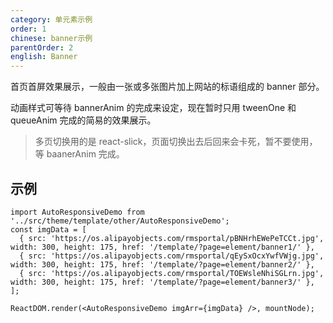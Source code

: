 ```yaml
---
category: 单元素示例
order: 1
chinese: banner示例
parentOrder: 2
english: Banner
---
```




首页首屏效果展示，一般由一张或多张图片加上网站的标语组成的 banner 部分。

动画样式可等待 bannerAnim 的完成来设定，现在暂时只用 tweenOne 和 queueAnim 完成的简易的效果展示。

> 多页切换用的是 react-slick，页面切换出去后回来会卡死，暂不要使用，等 baanerAnim 完成。

## 示例

```__react
import AutoResponsiveDemo from '../src/theme/template/other/AutoResponsiveDemo';
const imgData = [
  { src: 'https://os.alipayobjects.com/rmsportal/pBNHrhEWePeTCCt.jpg', width: 300, height: 175, href: '/template/?page=element/banner1/' },
  { src: 'https://os.alipayobjects.com/rmsportal/qEySxOcxYwfVWjg.jpg', width: 300, height: 175, href: '/template/?page=element/banner2/' },
  { src: 'https://os.alipayobjects.com/rmsportal/TOEWsleNhiSGLrn.jpg', width: 300, height: 175, href: '/template/?page=element/banner3/' },
];

ReactDOM.render(<AutoResponsiveDemo imgArr={imgData} />, mountNode);
```

